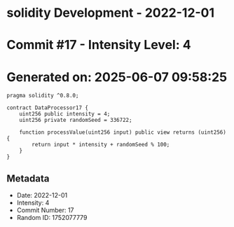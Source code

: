 ﻿# solidity Development - 2022-12-01
# Commit #17 - Intensity Level: 4
# Generated on: 2025-06-07 09:58:25
```solidity
pragma solidity ^0.8.0;

contract DataProcessor17 {
    uint256 public intensity = 4;
    uint256 private randomSeed = 336722;

    function processValue(uint256 input) public view returns (uint256) {
        return input * intensity + randomSeed % 100;
    }
}
```
## Metadata
- Date: 2022-12-01
- Intensity: 4
- Commit Number: 17
- Random ID: 1752077779
